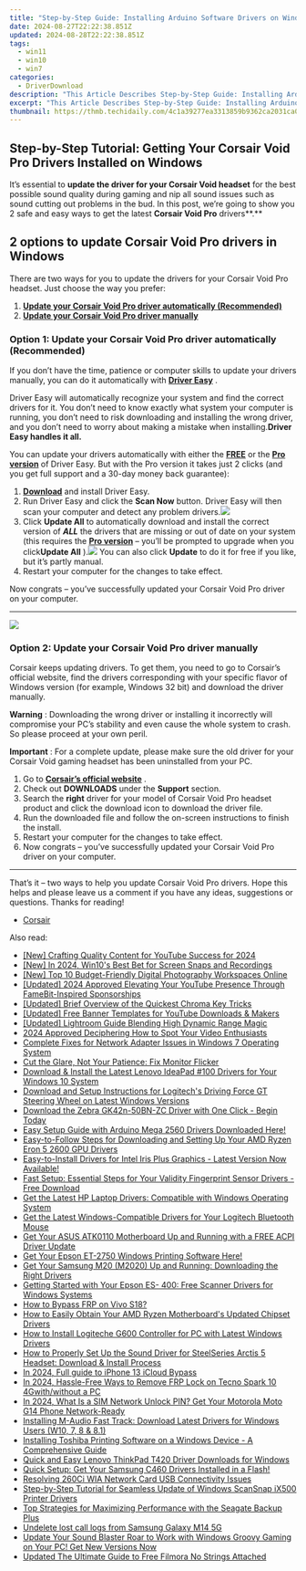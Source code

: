 ```yaml
---
title: "Step-by-Step Guide: Installing Arduino Software Drivers on Windows PC"
date: 2024-08-27T22:22:38.851Z
updated: 2024-08-28T22:22:38.851Z
tags:
  - win11
  - win10
  - win7
categories:
  - DriverDownload
description: "This Article Describes Step-by-Step Guide: Installing Arduino Software Drivers on Windows PC"
excerpt: "This Article Describes Step-by-Step Guide: Installing Arduino Software Drivers on Windows PC"
thumbnail: https://thmb.techidaily.com/4c1a39277ea3313859b9362ca2031ca0eab790234cc40f347849f915f7ea8138.jpg
---
```


## Step-by-Step Tutorial: Getting Your Corsair Void Pro Drivers Installed on Windows

It’s essential to **update the driver for your Corsair Void headset**   for the best possible sound quality during gaming and nip all sound issues such as sound cutting out problems in the bud. In this post, we’re going to show you 2 safe and easy ways to get the latest **Corsair Void Pro**  drivers**.**

## 2 options to update Corsair Void Pro drivers in Windows

 There are two ways for you to update the drivers for your Corsair Void Pro headset. Just choose the way you prefer:

1. [**Update your Corsair Void Pro driver automatically (Recommended)**](https://www.drivereasy.com/knowledge/corsair-void-drivers-download-install-for-windows-easily/#O1)
2. [**Update your Corsair Void Pro driver manually**](https://tools.techidaily.com/drivereasy/download/)

### Option 1: Update your Corsair Void Pro driver automatically (Recommended)

 If you don’t have the time, patience or computer skills to update your drivers manually, you can do it automatically with **[Driver Easy](https://tools.techidaily.com/drivereasy/download/)**  .

 Driver Easy will automatically recognize your system and find the correct drivers for it. You don’t need to know exactly what system your computer is running, you don’t need to risk downloading and installing the wrong driver, and you don’t need to worry about making a mistake when installing.**Driver Easy handles it all.**

 You can update your drivers automatically with either the **[FREE](https://tools.techidaily.com/drivereasy/download/)**  or the **[Pro version](https://tools.techidaily.com/drivereasy/download/)**  of Driver Easy. But with the Pro version it takes just 2 clicks (and you get full support and a 30-day money back guarantee):

1. [**Download**](https://tools.techidaily.com/drivereasy/download/) and install Driver Easy.
2. Run Driver Easy and click the **Scan Now** button. Driver Easy will then scan your computer and detect any problem drivers.![](https://images.drivereasy.com/wp-content/uploads/2018/12/img_5c04aae3578ee-1.jpg)
3. Click **Update All** to automatically download and install the correct version of _**ALL**_ the drivers that are missing or out of date on your system (this requires the **[Pro version](https://tools.techidaily.com/drivereasy/download/)**  – you’ll be prompted to upgrade when you click**Update All** ).![](https://images.drivereasy.com/wp-content/uploads/2018/12/img_5bfa4f05e9160.jpg) You can also click **Update**  to do it for free if you like, but it’s partly manual.
4. Restart your computer for the changes to take effect.

 Now congrats – you’ve successfully updated your Corsair Void Pro driver on your computer.

---

<!-- affiliate ads begin -->
<a href="https://estore.winxdvd.com/order/checkout.php?PRODS=1412049&QTY=1&AFFILIATE=108875&CART=1"><img src="https://www.winxdvd.com/affiliate/new-banner/pt-200x200.jpg" border="0"></a>
<!-- affiliate ads end -->
### Option 2: Update your Corsair Void Pro driver manually

 Corsair keeps updating drivers. To get them, you need to go to Corsair’s official website, find the drivers corresponding with your specific flavor of Windows version (for example, Windows 32 bit) and download the driver manually.

**Warning** : Downloading the wrong driver or installing it incorrectly will compromise your PC’s stability and even cause the whole system to crash. So please proceed at your own peril.

**Important** : For a complete update, please make sure the old driver for your Corsair Void gaming headset has been uninstalled from your PC.

1. Go to **[Corsair’s official website](https://tools.techidaily.com/drivereasy/download/)**  .
2. Check out **DOWNLOADS**   under the **Support**   section.
3. Search the **right**   driver for your model of Corsair Void Pro headset product and click the download icon to download the driver file.
4. Run the downloaded file and follow the on-screen instructions to finish the install.
5. Restart your computer for the changes to take effect.
6. Now congrats – you’ve successfully updated your Corsair Void Pro driver on your computer.

---

 That’s it – two ways to help you update Corsair Void Pro drivers. Hope this helps and please leave us a comment if you have any ideas, suggestions or questions. Thanks for reading!

* [Corsair](https://tools.techidaily.com/drivereasy/download/)

<ins class="adsbygoogle"
     style="display:block"
     data-ad-format="autorelaxed"
     data-ad-client="ca-pub-7571918770474297"
     data-ad-slot="1223367746"></ins>



<ins class="adsbygoogle"
     style="display:block"
     data-ad-client="ca-pub-7571918770474297"
     data-ad-slot="8358498916"
     data-ad-format="auto"
     data-full-width-responsive="true"></ins>

<span class="atpl-alsoreadstyle">Also read:</span>
<div><ul>
<li><a href="https://vimeo-videos.techidaily.com/new-crafting-quality-content-for-youtube-success-for-2024/"><u>[New] Crafting Quality Content for YouTube Success for 2024</u></a></li>
<li><a href="https://on-screen-recording.techidaily.com/new-in-2024-win10s-best-bet-for-screen-snaps-and-recordings/"><u>[New] In 2024, Win10's Best Bet for Screen Snaps and Recordings</u></a></li>
<li><a href="https://some-skills.techidaily.com/new-top-10-budget-friendly-digital-photography-workspaces-online/"><u>[New] Top 10 Budget-Friendly Digital Photography Workspaces Online</u></a></li>
<li><a href="https://facebook-video-share.techidaily.com/updated-2024-approved-elevating-your-youtube-presence-through-famebit-inspired-sponsorships/"><u>[Updated] 2024 Approved  Elevating Your YouTube Presence Through FameBit-Inspired Sponsorships</u></a></li>
<li><a href="https://youtube-docs.techidaily.com/ed-brief-overview-of-the-quickest-chroma-key-tricks/"><u>[Updated] Brief Overview of the Quickest Chroma Key Tricks</u></a></li>
<li><a href="https://youtube-sure.techidaily.com/ed-free-banner-templates-for-youtube-downloads-and-makers/"><u>[Updated] Free Banner Templates for YouTube Downloads & Makers</u></a></li>
<li><a href="https://extra-guidance.techidaily.com/updated-lightroom-guide-blending-high-dynamic-range-magic/"><u>[Updated] Lightroom Guide  Blending High Dynamic Range Magic</u></a></li>
<li><a href="https://youtube-docs.techidaily.com/approved-deciphering-how-to-spot-your-video-enthusiasts/"><u>2024 Approved  Deciphering How to Spot Your Video Enthusiasts</u></a></li>
<li><a href="https://driver-download.techidaily.com/complete-fixes-for-network-adapter-issues-in-windows-7-operating-system/"><u>Complete Fixes for Network Adapter Issues in Windows 7 Operating System</u></a></li>
<li><a href="https://graphic-issues.techidaily.com/cut-the-glare-not-your-patience-fix-monitor-flicker/"><u>Cut the Glare, Not Your Patience: Fix Monitor Flicker</u></a></li>
<li><a href="https://driver-download.techidaily.com/download-and-install-the-latest-lenovo-ideapad-100-drivers-for-your-windows-10-system/"><u>Download & Install the Latest Lenovo IdeaPad #100 Drivers for Your Windows 10 System</u></a></li>
<li><a href="https://driver-download.techidaily.com/download-and-setup-instructions-for-logitechs-driving-force-gt-steering-wheel-on-latest-windows-versions/"><u>Download and Setup Instructions for Logitech's Driving Force GT Steering Wheel on Latest Windows Versions</u></a></li>
<li><a href="https://driver-download.techidaily.com/1722972846777-download-the-zebra-gk42n-50bn-zc-driver-with-one-click-begin-today/"><u>Download the Zebra GK42n-50BN-ZC Driver with One Click - Begin Today</u></a></li>
<li><a href="https://driver-download.techidaily.com/1722961753984-easy-setup-guide-with-arduino-mega-2560-drivers-downloaded-here/"><u>Easy Setup Guide with Arduino Mega 2560 Drivers Downloaded Here!</u></a></li>
<li><a href="https://driver-download.techidaily.com/easy-to-follow-steps-for-downloading-and-setting-up-your-amd-ryzen-eron-5-2600-gpu-drivers/"><u>Easy-to-Follow Steps for Downloading and Setting Up Your AMD Ryzen Eron 5 2600 GPU Drivers</u></a></li>
<li><a href="https://driver-download.techidaily.com/easy-to-install-drivers-for-intel-iris-plus-graphics-latest-version-now-available/"><u>Easy-to-Install Drivers for Intel Iris Plus Graphics - Latest Version Now Available!</u></a></li>
<li><a href="https://driver-download.techidaily.com/1722974802339-fast-setup-essential-steps-for-your-validity-fingerprint-sensor-drivers-free-download/"><u>Fast Setup: Essential Steps for Your Validity Fingerprint Sensor Drivers - Free Download</u></a></li>
<li><a href="https://driver-download.techidaily.com/get-the-latest-hp-laptop-drivers-compatible-with-windows-operating-system/"><u>Get the Latest HP Laptop Drivers: Compatible with Windows Operating System</u></a></li>
<li><a href="https://driver-download.techidaily.com/get-the-latest-windows-compatible-drivers-for-your-logitech-bluetooth-mouse/"><u>Get the Latest Windows-Compatible Drivers for Your Logitech Bluetooth Mouse</u></a></li>
<li><a href="https://driver-download.techidaily.com/get-your-asus-atk0110-motherboard-up-and-running-with-a-free-acpi-driver-update/"><u>Get Your ASUS ATK0110 Motherboard Up and Running with a FREE ACPI Driver Update</u></a></li>
<li><a href="https://driver-download.techidaily.com/1722971725051-get-your-epson-et-2750-windows-printing-software-here/"><u>Get Your Epson ET-2750 Windows Printing Software Here!</u></a></li>
<li><a href="https://driver-download.techidaily.com/get-your-samsung-m20-m2020-up-and-running-downloading-the-right-drivers/"><u>Get Your Samsung M20 (M2020) Up and Running: Downloading the Right Drivers</u></a></li>
<li><a href="https://driver-download.techidaily.com/getting-started-with-your-epson-es-400-free-scanner-drivers-for-windows-systems/"><u>Getting Started with Your Epson ES- 400: Free Scanner Drivers for Windows Systems</u></a></li>
<li><a href="https://bypass-frp.techidaily.com/how-to-bypass-frp-on-vivo-s18-by-drfone-android/"><u>How to Bypass FRP on Vivo S18?</u></a></li>
<li><a href="https://driver-download.techidaily.com/how-to-easily-obtain-your-amd-ryzen-motherboards-updated-chipset-drivers/"><u>How to Easily Obtain Your AMD Ryzen Motherboard's Updated Chipset Drivers</u></a></li>
<li><a href="https://driver-download.techidaily.com/how-to-install-logiteche-g600-controller-for-pc-with-latest-windows-drivers/"><u>How to Install Logiteche G600 Controller for PC with Latest Windows Drivers</u></a></li>
<li><a href="https://driver-download.techidaily.com/how-to-properly-set-up-the-sound-driver-for-steelseries-arctis-5-headset-download-and-install-process/"><u>How to Properly Set Up the Sound Driver for SteelSeries Arctis 5 Headset: Download & Install Process</u></a></li>
<li><a href="https://activate-lock.techidaily.com/in-2024-full-guide-to-iphone-13-icloud-bypass-by-drfone-ios/"><u>In 2024, Full guide to iPhone 13 iCloud Bypass</u></a></li>
<li><a href="https://bypass-frp.techidaily.com/in-2024-hassle-free-ways-to-remove-frp-lock-on-tecno-spark-10-4gwithwithout-a-pc-by-drfone-android/"><u>In 2024, Hassle-Free Ways to Remove FRP Lock on Tecno Spark 10 4Gwith/without a PC</u></a></li>
<li><a href="https://sim-unlock.techidaily.com/in-2024-what-is-a-sim-network-unlock-pin-get-your-motorola-moto-g14-phone-network-ready-by-drfone-android/"><u>In 2024, What Is a SIM Network Unlock PIN? Get Your Motorola Moto G14 Phone Network-Ready</u></a></li>
<li><a href="https://driver-download.techidaily.com/installing-m-audio-fast-track-download-latest-drivers-for-windows-users-w10-7-8-and-81/"><u>Installing M-Audio Fast Track: Download Latest Drivers for Windows Users (W10, 7, 8 & 8.1)</u></a></li>
<li><a href="https://driver-download.techidaily.com/installing-toshiba-printing-software-on-a-windows-device-a-comprehensive-guide/"><u>Installing Toshiba Printing Software on a Windows Device - A Comprehensive Guide</u></a></li>
<li><a href="https://driver-download.techidaily.com/quick-and-easy-lenovo-thinkpad-t420-driver-downloads-for-windows/"><u>Quick and Easy Lenovo ThinkPad T420 Driver Downloads for Windows</u></a></li>
<li><a href="https://driver-download.techidaily.com/quick-setup-get-your-samsung-c460-drivers-installed-in-a-flash/"><u>Quick Setup: Get Your Samsung C460 Drivers Installed in a Flash!</u></a></li>
<li><a href="https://driver-download.techidaily.com/resolving-260ci-wia-network-card-usb-connectivity-issues/"><u>Resolving 260Ci WIA Network Card USB Connectivity Issues</u></a></li>
<li><a href="https://driver-download.techidaily.com/step-by-step-tutorial-for-seamless-update-of-windows-scansnap-ix500-printer-drivers/"><u>Step-by-Step Tutorial for Seamless Update of Windows ScanSnap iX500 Printer Drivers</u></a></li>
<li><a href="https://driver-download.techidaily.com/top-strategies-for-maximizing-performance-with-the-seagate-backup-plus/"><u>Top Strategies for Maximizing Performance with the Seagate Backup Plus</u></a></li>
<li><a href="https://techidaily.com/undelete-lost-call-logs-from-samsung-galaxy-m14-5g-by-fonelab-android-recover-call-logs/"><u>Undelete lost call logs from Samsung Galaxy M14 5G</u></a></li>
<li><a href="https://driver-download.techidaily.com/1722957755273-update-your-sound-blaster-roar-to-work-with-windows-groovy-gaming-on-your-pc-get-new-versions-now/"><u>Update Your Sound Blaster Roar to Work with Windows Groovy Gaming on Your PC! Get New Versions Now</u></a></li>
<li><a href="https://ai-video-tools.techidaily.com/updated-the-ultimate-guide-to-free-filmora-no-strings-attached/"><u>Updated The Ultimate Guide to Free Filmora No Strings Attached</u></a></li>
</ul></div>
